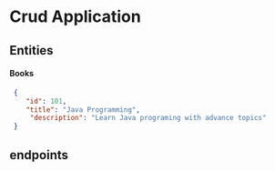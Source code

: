# Crud Application


## Entities

  #### Books

   ```json
    {
       "id": 101,
       "title": "Java Programming",
        "description": "Learn Java programing with advance topics"
    }
```

## endpoints 

